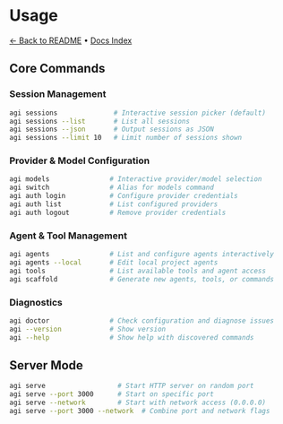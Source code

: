 # Usage

[← Back to README](../README.md) • [Docs Index](./index.md)

## Core Commands

### Session Management

```bash
agi sessions              # Interactive session picker (default)
agi sessions --list       # List all sessions
agi sessions --json       # Output sessions as JSON
agi sessions --limit 10   # Limit number of sessions shown
```

### Provider & Model Configuration

```bash
agi models               # Interactive provider/model selection
agi switch               # Alias for models command
agi auth login           # Configure provider credentials
agi auth list            # List configured providers
agi auth logout          # Remove provider credentials
```

### Agent & Tool Management

```bash
agi agents               # List and configure agents interactively
agi agents --local       # Edit local project agents
agi tools                # List available tools and agent access
agi scaffold             # Generate new agents, tools, or commands
```

### Diagnostics

```bash
agi doctor               # Check configuration and diagnose issues
agi --version            # Show version
agi --help               # Show help with discovered commands
```

## Server Mode

```bash
agi serve                  # Start HTTP server on random port
agi serve --port 3000      # Start on specific port
agi serve --network        # Start with network access (0.0.0.0)
agi serve --port 3000 --network  # Combine port and network flags
```

